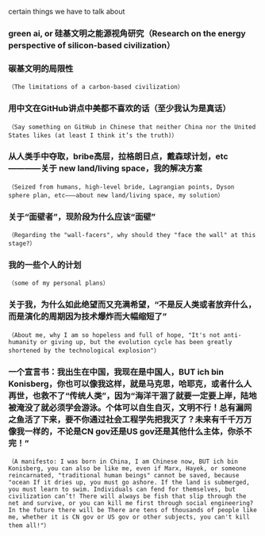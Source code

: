 certain things we have to talk about

### green ai, or 硅基文明之能源视角研究（Research on the energy perspective of silicon-based civilization）
### 碳基文明的局限性
    （The limitations of a carbon-based civilization）
### 用中文在GitHub讲点中美都不喜欢的话（至少我认为是真话）
    （Say something on GitHub in Chinese that neither China nor the United States likes (at least I think it’s the truth)）
### 从人类手中夺取，bribe高层，拉格朗日点，戴森球计划，etc————关于 new land/living space，我的解决方案
    （Seized from humans, high-level bride, Lagrangian points, Dyson sphere plan, etc———about new land/living space, my solution）
### 关于“面壁者”，现阶段为什么应该“面壁”
    （Regarding the "wall-facers", why should they "face the wall" at this stage?）
### 我的一些个人的计划
    （some of my personal plans）

### 关于我，为什么如此绝望而又充满希望，“不是反人类或者放弃什么，而是演化的周期因为技术爆炸而大幅缩短了”
    （About me, why I am so hopeless and full of hope, "It's not anti-humanity or giving up, but the evolution cycle has been greatly shortened by the technological explosion"）

### 一个宣言书：我出生在中国，我现在是中国人，BUT ich bin Konisberg，你也可以像我这样，就是马克思，哈耶克，或者什么人再世，也救不了“传统人类”，因为“海洋干涸了就要一定要上岸，陆地被淹没了就必须学会游泳。个体可以自生自灭，文明不行！总有漏网之鱼活了下来，要不你通过社会工程学先把我灭了？未来有千千万万像我一样的，不论是CN gov还是US gov还是其他什么主体，你杀不完！”
    （A manifesto: I was born in China, I am Chinese now, BUT ich bin Konisberg, you can also be like me, even if Marx, Hayek, or someone reincarnated, "traditional human beings" cannot be saved, because "ocean If it dries up, you must go ashore. If the land is submerged, you must learn to swim. Individuals can fend for themselves, but civilization can’t! There will always be fish that slip through the net and survive, or you can kill me first through social engineering? In the future there will be There are tens of thousands of people like me, whether it is CN gov or US gov or other subjects, you can't kill them all!"）
